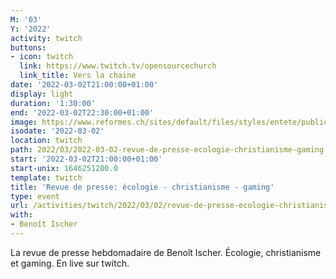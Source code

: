 ```yaml
---
M: '03'
Y: '2022'
activity: twitch
buttons:
- icon: twitch
  link: https://www.twitch.tv/opensourcechurch
  link_title: Vers la chaine
date: '2022-03-02T21:00:00+01:00'
display: light
duration: '1:30:00'
end: '2022-03-02T22:30:00+01:00'
image: https://www.reformes.ch/sites/default/files/styles/entete/public/data/images/comm/257/Beno%C3%AEt%20Ischer.jpg
isodate: '2022-03-02'
location: twitch
path: 2022/03/2022-03-02-revue-de-presse-ecologie-christianisme-gaming.md
start: '2022-03-02T21:00:00+01:00'
start-unix: 1646251200.0
template: twitch
title: 'Revue de presse: écologie - christianisme - gaming'
type: event
url: /activities/twitch/2022/03/02/revue-de-presse-ecologie-christianisme-gaming
with:
- Benoît Ischer
---
```

La revue de presse hebdomadaire de Benoît Ischer. Écologie, christianisme et gaming. En live sur twitch.